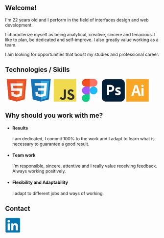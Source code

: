 
<section>
  <h1>Welcome! </h1>
  <p>I'm 22 years old and I perform in the field of interfaces design and web development.</p>
  <p>I characterize myself as being analytical, creative, sincere and tenacious. I like to plan, be dedicated and self-improve. I also greatly value working as a team.</p>
  <p>I am looking for opportunities that boost my studies and professional career.</p>
</section>

<section>
  <h2>Technologies / Skills</h2>
  <div>
    <img src="https://github.com/devicons/devicon/blob/master/icons/html5/html5-original.svg" height="75px" alt="HTML5" title="HTML5">
    <img src="https://github.com/devicons/devicon/blob/master/icons/css3/css3-original.svg" height="75px" alt="CSS3" title="CSS3">
    <img src="https://github.com/devicons/devicon/blob/master/icons/javascript/javascript-original.svg" height="75px" alt="JavaScript" title="JavaScript">
    <img src="https://github.com/devicons/devicon/blob/master/icons/figma/figma-original.svg" height="75px" alt="Figma" title="Figma">
    <img src="https://github.com/devicons/devicon/blob/master/icons/photoshop/photoshop-plain.svg" height="75px" alt="Photoshop" title="Photoshop">
    <img src="https://github.com/devicons/devicon/blob/master/icons/illustrator/illustrator-plain.svg" height="75px" alt="Illustrator" title="Illustrator">
  </div>
</section>

<section>
  <h2>Why should you work with me?</h2>
  <ul>
    <li>
      <h4>Results</h4>
      <p>I am dedicated, I commit 100% to the work and I adapt to learn what is necessary to guarantee a good result.</p>
    </li>
    <li>
      <h4>Team work</h4>
      <p>I'm responsible, sincere, attentive and I really value receiving feedback. Always working positively.</p>
    </li>
    <li>
      <h4>Flexibility and Adaptability</h4>
      <p>I adapt to different jobs and ways of working.</p>
    </li>
  </ul>
</section>

<section>
  <h2>Contact</h2>
  <a href="https://www.linkedin.com/in/lucasnrodriguez/" target="blank">
    <img src="https://github.com/devicons/devicon/blob/master/icons/linkedin/linkedin-original.svg" height="50px">
  </a> 
</section>




<!---
lucasnrodriguez/lucasnrodriguez is a ✨ special ✨ repository because its `README.md` (this file) appears on your GitHub profile.
You can click the Preview link to take a look at your changes.
--->
